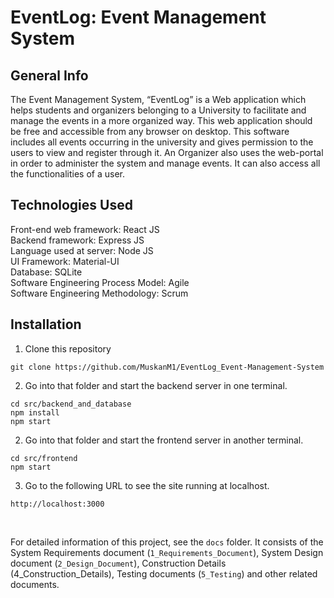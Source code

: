 # EventLog: Event Management System

## General Info
The Event Management System, “EventLog” is a Web application which helps students and organizers belonging to a University to facilitate and manage the events in a more organized way.  This web application should be free and accessible from any browser on desktop. This software includes all events occurring in the university and gives permission to the users to view and register through it. An Organizer also uses the web-portal in order to administer the system and manage events. It can also access all the functionalities of a user. 

## Technologies Used
Front-end web framework: React JS\
Backend framework: Express JS\
Language used at server: Node JS\
UI Framework: Material-UI\
Database: SQLite\
Software Engineering Process Model: Agile\
Software Engineering Methodology: Scrum


## Installation

1. Clone this repository
```
git clone https://github.com/MuskanM1/EventLog_Event-Management-System
```

2. Go into that folder and start the backend server in one terminal. 
```
cd src/backend_and_database
npm install
npm start
```

2. Go into that folder and start the frontend server in another terminal. 
```
cd src/frontend
npm start
```

3. Go to the following URL to see the site running at localhost.
```
http://localhost:3000
``` 
<br>


For detailed information of this project, see the `docs` folder. It consists of the System Requirements document (`1_Requirements_Document`), System Design document (`2_Design_Document`), Construction Details (4_Construction_Details), Testing documents (`5_Testing`) and other related documents. 
